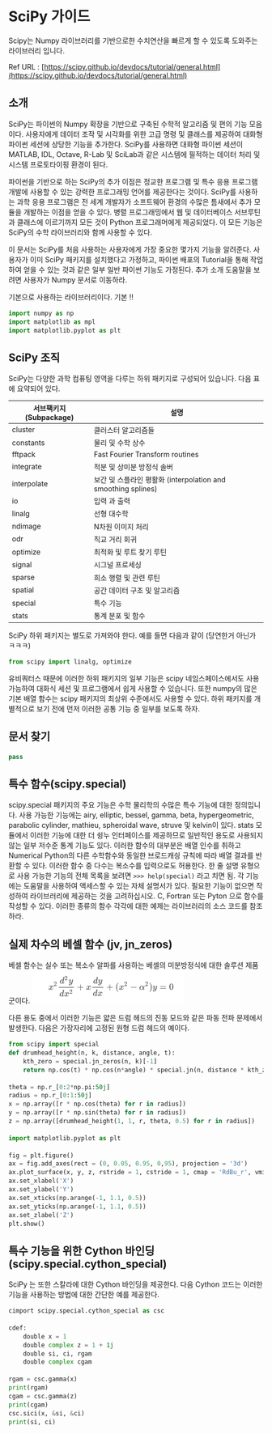 # SciPy 가이드
Scipy는 Numpy 라이브러리를 기반으로한 수치연산을 빠르게 할 수 있도록 도와주는 라이브러리 입니다. 

Ref URL : [https://scipy.github.io/devdocs/tutorial/general.html](https://scipy.github.io/devdocs/tutorial/general.html)

## 소개 
SciPy는 파이썬의 Numpy 확장을 기반으로 구축된 수학적 알고리즘 및 편의 기능 모음이다. 사용자에게 데이터 조작 및 시각화를 위한 고급 명령 및 클래스를 제공하여 대화형 파이썬 세션에 상당한 기능을 추가한다. SciPy를 사용하면 대화형 파이썬 세션이 MATLAB, IDL, Octave, R-Lab 및 SciLab과 같은 시스템에 필적하는 데이터 처리 및 시스템 프로토타이핑 환경이 된다. 

파이썬을 기반으로 하는 SciPy의 추가 이점은 정교한 프로그램 및 특수 응용 프로그램 개발에 사용할 수 있는 강력한 프로그래밍 언어를 제공한다는 것이다.  SciPy를 사용하는 과학 응용 프로그램은 전 세계 개발자가 소프트웨어 환경의 수많은 틈새에서 추가 모듈을 개발하는 이점을 얻을 수 있다. 병렬 프로그래밍에서 웹 및 데이터베이스 서브루틴과 클래스에 이르기까지 모든 것이 Python 프로그래머에게 제공되었다. 이 모든 기능은 SciPy의 수학 라이브러리와 함께 사용할 수 있다. 

이 문서는 SciPy를 처음 사용하는 사용자에게 가장 중요한 몇가지 기능을 알려준다. 사용자가 이미 SciPy 패키지를 설치했다고 가정하고, 파이썬 배포의 Tutorial을 통해 작업하여 얻을 수 있는 것과 같은 일부 일반 파이썬 기능도 가정된다. 추가 소개 도움말을 보려면 사용자가 Numpy 문서로 이동하라. 

기본으로 사용하는 라이브러리이다. 기본 !!
```python
import numpy as np 
import matplotlib as mpl 
import matplotlib.pyplot as plt 

```


## SciPy 조직 
SciPy는 다양한 과학 컴퓨팅 영역을 다루는 하위 패키지로 구성되어 있습니다. 다음 표에 요약되어 있다. 

|서브팩키지(Subpackage)| 설명|
|----------------------|----|
|cluster| 클러스터 알고리즘들|
|constants| 물리 및 수학 상수|
|fftpack|Fast Fourier Transform routines |
|integrate| 적분 및 상미분 방정식 솔버|
|interpolate|보간 및 스플라인 평활화 (interpolation and smoothing splines)|
|io| 입력 과 출력 |
|linalg| 선형 대수학|
|ndimage|N차원 이미지 처리|
|odr|직교 거리 회귀|
|optimize|최적화 및 루트 찾기 루틴|
|signal|시그널 프로세싱|
|sparse|희소 행렬 및 관련 루틴|
|spatial|공간 데이터 구조 및 알고리즘|
|special|특수 기능|
|stats|통계 분포 및 함수|

SciPy 하위 패키지는 별도로 가져와야 한다. 예를 들면 다음과 같이 (당연한거 아닌가 ㅋㅋㅋ)

```python
from scipy import linalg, optimize 
```
유비쿼터스 때문에 이러한 하위 패키지의 일부 기능은 scipy 네임스페이스에서도 사용 가능하여 대화식 세션 및 프로그램에서 쉽게 사용할 수 있습니다. 또한 numpy의 많은 기본 배열 함수는 scipy 패키지의 최상위 수준에서도 사용할 수 있다. 하위 패키지를 개별적으로 보기 전에 먼저 이러한 공통 기능 중 일부를 보도록 하자. 

## 문서 찾기 
```python
pass 
```

## 특수 함수(scipy.special)
scipy.special 패키지의 주요 기능은 수학 물리학의 수많은 특수 기능에 대한 정의입니다. 사용 가능한 기능에는 airy, elliptic, bessel, gamma, beta, hypergeometric, parabolic cylinder, mathieu, spheroidal wave, struve 및 kelvin이 있다. stats 모듈에서 이러한 기능에 대한 더 슁누 인터페이스를 제공하므로 일반적인 용도로 사용되지 않는 일부 저수준 통계 기능도 있다. 이러한 함수의 대부분은 배열 인수를 취하고 Numerical Python의 다른 수학함수와 동일한 브로드캐싕 규칙에 따라 배열 결과를 반환할 수 있다. 이러한 함수 중 다수는 복소수를 입력으로도 허용한다. 한 줄 설명 유형으로 사용 가능한 기능의 전체 목록을 보려면 `>>> help(special)` 라고 치면 됨. 각 기능에는 도움말을 사용하여 액세스할 수 있는 자체 설명서가 있다. 필요한 기능이 없으면 작성하여 라이브러리에 제공하는 것을 고려하십시오. C, Fortran 또는 Pyton 으로 함수를 작성할 수 있다. 이러한 종류의 함수 각각에 대한 예제는 라이브러리의 소스 코드를 참조하라. 

## 실제 차수의 베셀 함수 (jv, jn_zeros)
베셀 함수는 실수 또는 복소수 알파를 사용하는 베셀의 미분방정식에 대한 솔루션 제품군이다. 
![Bassel Function](bassel-function.png)

다른 용도 중에서 이러한 기능은 얇은 드럼 헤드의 진동 모드와 같은 파동 전파 문제에서 발생한다. 다음은 가장자리에 고정된 원형 드럼 헤드의 예이다. 
```python
from scipy import special
def drumhead_height(n, k, distance, angle, t):
    kth_zero = special.jn_zeros(n, k)[-1]
    return np.cos(t) * np.cos(n*angle) * special.jn(n, distance * kth_zero)

theta = np.r_[0:2*np.pi:50j]
radius = np.r_[0:1:50j]
x = np.array([r * np.cos(theta) for r in radius])
y = np.array([r * np.sin(theta) for r in radius])
z = np.array([drumhead_height(1, 1, r, theta, 0.5) for r in radius])

import matplotlib.pyplot as plt 

fig = plt.figure()
ax = fig.add_axes(rect = (0, 0.05, 0.95, 0,95), projection = '3d')
ax.plot_surface(x, y, z, rstride = 1, cstride = 1, cmap = 'RdBu_r', vmin = -0.5, vmax = 0.5)
ax.set_xlabel('X')
ax.set_ylabel('Y')
ax.set_xticks(np.arange(-1, 1.1, 0.5))
ax.set_yticks(np.arange(-1, 1.1, 0.5))
ax.set_zlabel('Z')
plt.show()

```
## 특수 기능을 위한 Cython 바인딩 (scipy.special.cython_special)
SciPy 는 또한 스칼라에 대한 Cython 바인딩을 제공한다. 다음 Cython 코드는 이러한 기능을 사용하는 방법에 대한 간단한 예를 제공한다. 

```python
cimport scipy.special.cython_special as csc 

cdef:
    double x = 1
    double complex z = 1 + 1j
    double si, ci, rgam
    double complex cgam

rgam = csc.gamma(x)
print(rgam)
cgam = csc.gamma(z)
print(cgam)
csc.sici(x, &si, &ci)
print(si, ci)
```

